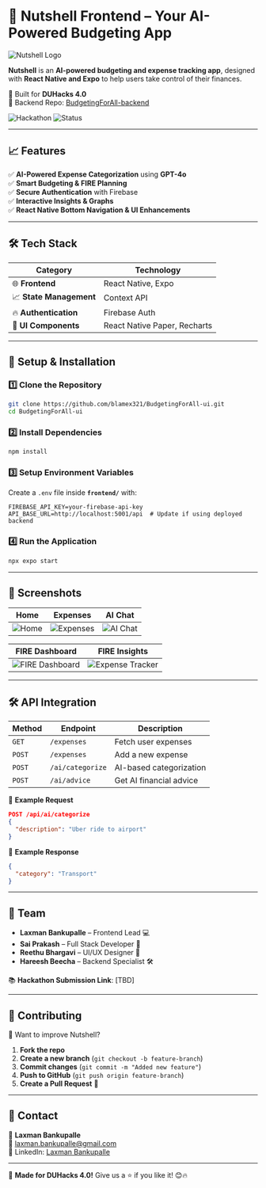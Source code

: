 # 🎨 Nutshell Frontend – Your AI-Powered Budgeting App

![Nutshell Logo](https://github.com/blamex321/BudgetingForAll-ui/blob/blamex321-patch-1/screenshots/logo.png)

**Nutshell** is an **AI-powered budgeting and expense tracking app**, designed with **React Native and Expo** to help users take control of their finances. 

🚀 Built for **DUHacks 4.0**  
🔗 Backend Repo: [BudgetingForAll-backend](https://github.com/blamex321/BudgetingForAll-backend)  

![Hackathon](https://img.shields.io/badge/Hackathon-DUHacks%204.0-purple)
![Status](https://img.shields.io/badge/Status-In%20Progress-orange)

---

## **📈 Features**
✅ **AI-Powered Expense Categorization** using **GPT-4o**  
✅ **Smart Budgeting & FIRE Planning**  
✅ **Secure Authentication** with Firebase  
✅ **Interactive Insights & Graphs**  
✅ **React Native Bottom Navigation & UI Enhancements**  

---

## **🛠️ Tech Stack** 
| **Category**  | **Technology** |
|--------------|--------------|
| 🌐 **Frontend** | React Native, Expo |
| 📈 **State Management** | Context API |
| 🔥 **Authentication** | Firebase Auth |
| 🎨 **UI Components** | React Native Paper, Recharts |

---

## **🚀 Setup & Installation**
### **1️⃣ Clone the Repository**
```sh
git clone https://github.com/blamex321/BudgetingForAll-ui.git
cd BudgetingForAll-ui
```

### **2️⃣ Install Dependencies**
```sh
npm install
```

### **3️⃣ Setup Environment Variables**
Create a `.env` file inside **`frontend/`** with:
```
FIREBASE_API_KEY=your-firebase-api-key
API_BASE_URL=http://localhost:5001/api  # Update if using deployed backend
```

### **4️⃣ Run the Application**
```sh
npx expo start
```

---

## **📲 Screenshots**
| Home | Expenses | AI Chat |
|------|---------|--------|
| ![Home](https://github.com/blamex321/BudgetingForAll-ui/blob/blamex321-patch-1/screenshots/home-screen.jpeg) | ![Expenses](https://github.com/blamex321/BudgetingForAll-ui/blob/blamex321-patch-1/screenshots/expenses.jpeg) | ![AI Chat](https://github.com/blamex321/BudgetingForAll-ui/blob/blamex321-patch-1/screenshots/ai-chat.jpeg) |

| FIRE Dashboard | FIRE Insights |
|---------------|--------------|
| ![FIRE Dashboard](https://github.com/blamex321/BudgetingForAll-ui/blob/blamex321-patch-1/screenshots/Fire-planner.jpeg) | ![Expense Tracker](https://github.com/blamex321/BudgetingForAll-ui/blob/blamex321-patch-1/screenshots/add-or-remove.jpeg) |

---

## **🛠️ API Integration**
| Method | Endpoint | Description |
|--------|---------|-------------|
| `GET` | `/expenses` | Fetch user expenses |
| `POST` | `/expenses` | Add a new expense |
| `POST` | `/ai/categorize` | AI-based categorization |
| `POST` | `/ai/advice` | Get AI financial advice |

📀 **Example Request**
```json
POST /api/ai/categorize
{
  "description": "Uber ride to airport"
}
```

📀 **Example Response**
```json
{
  "category": "Transport"
}
```

---

## **👥 Team**
- **Laxman Bankupalle** – Frontend Lead 💻  
- **Sai Prakash** – Full Stack Developer 🤖  
- **Reethu Bhargavi** – UI/UX Designer 🎨  
- **Hareesh Beecha** – Backend Specialist 🛠️  

📚 **Hackathon Submission Link**: [TBD]  

---

## **🙏 Contributing**
💪 Want to improve Nutshell?  
1. **Fork the repo**  
2. **Create a new branch** (`git checkout -b feature-branch`)  
3. **Commit changes** (`git commit -m "Added new feature"`)  
4. **Push to GitHub** (`git push origin feature-branch`)  
5. **Create a Pull Request** 🎉  

---

## **📩 Contact**
👤 **Laxman Bankupalle**  
📧 [laxman.bankupalle@gmail.com](mailto:laxman.bankupalle@gmail.com)  
💼 LinkedIn: [Laxman Bankupalle](https://www.linkedin.com/in/laxman-bankupalle/)  

---

🚀 **Made for DUHacks 4.0!** Give us a ⭐ if you like it! 😊🔥

